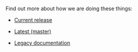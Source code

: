 Find out more about how we are doing these things:

* [Current release](https://birdhouse2-docs.readthedocs.io/en/stable/)
* [Latest (master)](https://birdhouse2-docs.readthedocs.io/en/latest/)

* [Legacy documentation](https://birdhouse.readthedocs.io/en/latest/)

